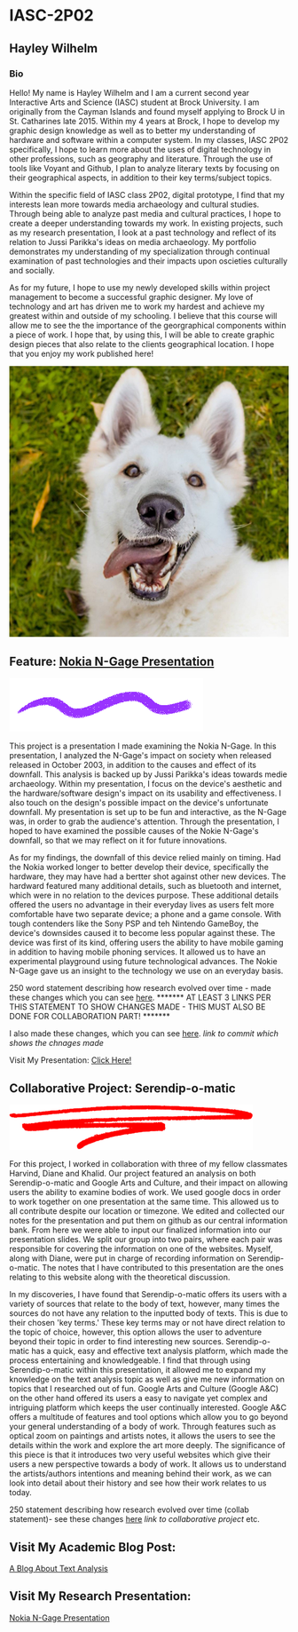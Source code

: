 # IASC-2P02
## Hayley Wilhelm

### Bio

Hello! My name is Hayley Wilhelm and I am a current second year Interactive Arts and Science (IASC) student at Brock University. I am originally from the Cayman Islands and found myself applying to Brock U in St. Catharines late 2015. Within my 4 years at Brock, I hope to develop my graphic design knowledge as well as to better my understanding of hardware and software within a computer system. In my classes, IASC 2P02 specifically, I hope to learn more about the uses of digital technology in other professions, such as geography and literature. Through the use of tools like Voyant and Github, I plan to analyze literary texts by focusing on their geographical aspects, in addition to their key terms/subject topics. 

Within the specific field of IASC class 2P02, digital prototype, I find that my interests lean more towards media archaeology and cultural studies. Through being able to analyze past media and cultural practices, I hope to create a deeper understanding towards my work. In existing projects, such as my research presentation, I look at a past technology and reflect of its relation to Jussi Parikka's ideas on media archaeology. My portfolio demonstrates my understanding of my specialization through continual examination of past technologies and their impacts upon oscieties culturally and socially.

As for my future, I hope to use my newly developed skills within project management to become a successful graphic designer. My love of technology and art has driven me to work my hardest and achieve my greatest within and outside of my schooling. I believe that this course will allow me to see the the importance of the georgraphical components within a piece of work. I hope that, by using this, I will be able to create graphic design pieces that also relate to the clients geographical location. I hope that you enjoy my work published here!

![.](images/dog.jpg)


## Feature: [Nokia N-Gage Presentation](reveal/index.html)


![.](images/feature.gif)

This project is a presentation I made examining the Nokia N-Gage. In this presentation, I analyzed the N-Gage's impact on society when released released in October 2003, in addition to the causes and effect of its downfall. This analysis is backed up by Jussi Parikka's ideas towards medie archaeology. Within my presentation, I focus on the device's aesthetic and the hardware/software design's impact on its usability and effectiveness. I also touch on the design's possible impact on the device's unfortunate downfall. My presentation is set up to be fun and interactive, as the N-Gage was, in order to grab the audience's attention. Through the presentation, I hoped to have examined the possible causes of the Nokie N-Gage's downfall, so that we may reflect on it for future innovations. 

As for my findings, the downfall of this device relied mainly on timing. Had the Nokia worked longer to better develop their device, specifically the hardware, they may have had a bertter shot against other new devices. The hardward featured many additional details, such as bluetooth and internet, which were in no relation to the devices purpose. These additional details offered the users no advantage in their everyday lives as users felt more comfortable have two separate device; a phone and a game console. With tough contenders like the Sony PSP and teh Nintendo GameBoy, the device's downsides caused it to become less popular against these. The device was first of its kind, offering users the ability to have mobile gaming in addition to having mobile phoning services. It allowed us to have an experimental playground using future technological advances. The Nokie N-Gage gave us an insight to the technology we use on an everyday basis.

250 word statement describing how research evolved over time - made these changes which you can see [here](https://github.com/hayleywilhelm/IASC-2P02/commit/7bbb65adc855a5bc284e832736645b17245a2316). ******* AT LEAST 3 LINKS PER THIS STATEMENT TO SHOW CHANGES MADE - THIS MUST ALSO BE DONE FOR COLLABORATION PART! *******

I also made these changes, which you can see [here](). *link to commit which shows the chnages made*

Visit My Presentation: [Click Here!](reveal/index.html)


## Collaborative Project: Serendip-o-matic 


![.](images/Collaborative.png)

For this project, I worked in collaboration with three of my fellow classmates Harvind, Diane and Khalid. Our project featured an analysis on both Serendip-o-matic and Google Arts and Culture, and their impact on allowing users the ability to examine bodies of work. We used google docs in order to work together on one presentation at the same time. This allowed us to all contribute despite our location or timezone. We edited and collected our notes for the presentation and put them on github as our central information bank. From here we were able to input our finalized information into our presentation slides. We split our group into two pairs, where each pair was responsible for covering the information on one of the websites. Myself, along with Diane, were put in charge of recording information on Serendip-o-matic. The notes that I have contributed to this presentation are the ones relating to this website along with the theoretical discussion. 

In my discoveries, I have found that Serendip-o-matic offers its users with a variety of sources that relate to the body of text, however, many times the sources do not have any relation to the inputted body of texts. This is due to their chosen 'key terms.' These key terms may or not have direct relation to the topic of choice, however, this option allows the user to adventure beyond their topic in order to find interesting new sources. Serendip-o-matic has a quick, easy and effective text analysis platform, which made the process entertaining and knowledgeable. I find that through using Serendip-o-matic within this presentation, it allowed me to expand my knowledge on the text analysis topic as well as give me new information on topics that I researched out of fun. Google Arts and Culture (Google A&C) on the other hand offered its users a easy to navigate yet complex and intriguing platform which keeps the user continually interested. Google A&C offers a multitude of features and tool options which allow you to go beyond your general understanding of a body of work. Through features such as optical zoom on paintings and artists notes, it allows the users to see the details within the work and explore the art more deeply. The significance of this piece is that it introduces two very useful websites which give their users a new perspective towards a body of work. It allows us to understand the artists/authors intentions and meaning behind their work, as we can look into detail about their history and see how their work relates to us today. 

250 statement describing how research evolved over time (collab statement)- see these changes [here]() *link to collaborative project*
etc.


## Visit My Academic Blog Post: 
[A Blog About Text Analysis](blog.md)

## Visit My Research Presentation: 
[Nokia N-Gage Presentation](reveal/index.html)





